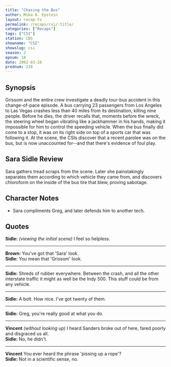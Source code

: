 ```yaml
---
title: "Chasing the Bus"
author: Mika A. Epstein
layout: recap-tv
permalink: /recaps/csi/:title/
categories: ["Recaps"]
tags: ["CSI"]
station: CBS
showname: "CSI"
showslug: csi
season: 2
epnum: 18
date: 2002-03-28
prodnum: 218  
---
```


## Synopsis

Grissom and the entire crew investigate a deadly tour-bus accident in this change-of-pace episode. A bus carrying 23 passengers from Los Angeles to Las Vegas crashes less than 40 miles from its destination, killing nine people. Before he dies, the driver recalls that, moments before the wreck, the steering wheel began vibrating like a jackhammer in his hands, making it impossible for him to control the speeding vehicle. When the bus finally did come to a stop, it was on its right side on top of a sports car that was following it. At the scene, the CSIs discover that a recent parolee was on the bus, but is now unaccounted for--and that there's evidence of foul play.

## Sara Sidle Review

Sara gathers tread scraps from the scene. Later she painstakingly separates them according to which vehicle they came from, and discovers chloroform on the inside of the bus tire that blew, proving sabotage.

## Character Notes

* Sara compliments Greg, and later defends him to another tech.

## Quotes

**Sidle:** _(viewing the initial scene)_ I feel so helpless.  

- - -

**Brown:** You've got that 'Sara' look.  
**Sidle:** You mean that 'Grissom' look.  

- - -

**Sidle:** Shreds of rubber everywhere. Between the crash, and all the other interstate traffic it might as well be the Indy 500. This stuff could be from any vehicle.
  

- - -

**Sidle:** A bolt. How nice. I've got twenty of them.
  

- - -

**Sidle:** Greg, you're really good at what you do.
  

- - -

**Vincent** _(without looking up)_ I heard Sanders broke out of here, fared poorly and disgraced us all.  
**Sidle:** No, he didn't.  

- - -

**Vincent** You ever heard the phrase 'pissing up a rope'?  
**Sidle:** Not in a scientific sense, no.

